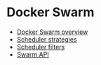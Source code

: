 <!--[metadata]>
+++
title = "Docker Swarm"
description = "Swarm: a Docker-native clustering system"
keywords = ["docker, swarm,  clustering"]
[menu.main]
identifier="workw_swarm"
weight=-75
+++
<![end-metadata]-->


# Docker Swarm

- [Docker Swarm overview](overview.md)
- [Scheduler strategies](scheduler/strategy.md)
- [Scheduler filters](scheduler/filter.md)
- [Swarm API](swarm-api.md)
